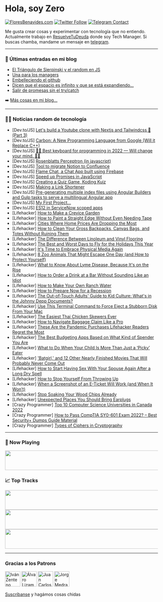 # Hola, soy Zero

[![FloresBenavides.com](https://img.shields.io/website?down_message=oops&label=MiBlog&style=for-the-badge&up_message=online&url=https%3A%2F%2Ffloresbenavides.com)](https://floresbenavides.com) [![Twitter Follow](https://img.shields.io/twitter/follow/ZeroDragon?color=%231DA1F2&label=Follow&logo=twitter&logoColor=ffffff&style=for-the-badge)](https://twitter.com/zerodragon) [![Telegram Contact](https://img.shields.io/badge/escr%C3%ADbeme-ZeroDragon-%2326A5E4?style=for-the-badge&logo=telegram)](https://t.me/zerodragon)

Me gusta crear cosas y experimentar con tecnología que no entiendo.
Actualmente trabajo en [ResuelveTuDeuda](http://github.com/resuelve) donde soy Tech Manager.
Si buscas chamba, mandame un mensaje en [telegram](https://t.me/zerodragon).

---

### 📕 Últimas entradas en mi blog
<!-- BLOG-POST-LIST:START -->
- [El Triángulo de Sierpinski y el random en JS](https://floresbenavides.com/el-triangulo-de-sierpinski-y-el-random-en-js/)
- [Una para los managers](https://floresbenavides.com/una-para-los-managers/)
- [Embelleciendo el github](https://floresbenavides.com/embelleciendo-el-github/)
- [Dicen que el espacio es infinito y que se está expandiendo…](https://floresbenavides.com/dicen-que-el-espacio-es-infinito-y-que-se-esta-expandiendo/)
- [Salir de promesas sin el try/catch](https://floresbenavides.com/salir-de-promesas-sin-el-try-catch/)
<!-- BLOG-POST-LIST:END -->

➡️ [Más cosas en mi blog...](https://floresbenavides.com)

---

### 👨‍💻 Noticias random de tecnología
<!-- TECH-POSTS:START -->
- [Dev.to/JS] [Let&#39;s build a Youtube clone with Nextjs and Tailwindcss 🎉&lpar;Part 3&rpar;](https://dev.to/sadeedpv/lets-build-a-youtube-clone-with-nextjs-and-tailwindcss-part-3-4pbm)
- [Dev.to/JS] [Carbon: A New Programming Language from Google &lpar;Will it Replace C++&rpar;](https://dev.to/quokkalabs/carbon-a-new-programming-language-from-google-will-it-replace-c-5205)
- [Dev.to/JS] [👨‍💻 Best keyboard for programming in 2022 — Will change your mind. 👨‍💻](https://dev.to/devsimc/best-keyboard-for-programming-in-2022-will-change-your-mind-4205)
- [Dev.to/JS] [Rosenblatts Perceptron &lpar;in javascript&rpar;](https://dev.to/aneshodza/rosenblatts-perceptron-in-javascript-4cag)
- [Dev.to/JS] [Tool to migrate Notion to Confluence](https://dev.to/laurel555/tool-to-migrate-notion-to-confluence-4in9)
- [Dev.to/JS] [Flame Chat, a Chat App built using Firebase](https://dev.to/khusyasy/flame-chat-a-chat-app-built-using-firebase-39g8)
- [Dev.to/JS] [Speed up Promises in JavaScript](https://dev.to/huzaima/speed-up-promises-in-javascript-23i3)
- [Dev.to/JS] [Creating a Quiz Game, Koding Kuiz](https://dev.to/khusyasy/creating-a-quiz-game-koding-kuiz-535j)
- [Dev.to/JS] [Making a Link Shortener](https://dev.to/khusyasy/making-a-link-shortener-4han)
- [Dev.to/JS] [Pre-generating multiple index files using Angular Builders and Gulp tasks to serve a multilingual Angular app](https://dev.to/ayyash/pre-generating-multiple-index-files-using-angular-builders-and-gulp-tasks-to-serve-a-multilingual-angular-app-323)
- [Dev.to/JS] [My First Project...](https://dev.to/jorgecasta0207/my-first-project-ob2)
- [Dev.to/JS] [ES12 in ServiceNow scoped apps](https://dev.to/23thom/es12-in-servicenow-scoped-apps-50le)
- [Lifehacker] [How to Make a Crevice Garden](https://lifehacker.com/how-to-make-a-crevice-garden-1849379857)
- [Lifehacker] [How to Paint a Straight Edge Without Even Needing Tape](https://lifehacker.com/how-to-paint-a-straight-edge-without-even-needing-tape-1849379860)
- [Lifehacker] [Cities Where Home Prices Are Dropping the Most](https://lifehacker.com/cities-where-home-prices-are-dropping-the-most-1849379863)
- [Lifehacker] [How to Clean Your Gross Backpacks, Canvas Bags, and Totes Without Ruining Them](https://lifehacker.com/how-to-clean-your-gross-backpacks-canvas-bags-and-tot-1849379778)
- [Lifehacker] [The Difference Between Linoleum and Vinyl Flooring](https://lifehacker.com/the-difference-between-linoleum-and-vinyl-flooring-1849379646)
- [Lifehacker] [The Best and Worst Days to Fly for the Holidays This Year](https://lifehacker.com/the-best-and-worst-days-to-fly-for-the-holidays-this-ye-1849379429)
- [Lifehacker] [It&#39;s Time to Embrace Physical Media Again](https://lifehacker.com/its-time-to-embrace-physical-media-again-1849378610)
- [Lifehacker] [8 Zoo Animals That Might Escape One Day &lpar;and How to Protect Yourself&rpar;](https://lifehacker.com/8-zoo-animals-that-might-escape-one-day-and-how-to-pro-1849377974)
- [Lifehacker] [What to Know About Lyme Disease, Because It&#39;s on the Rise](https://lifehacker.com/what-to-know-about-lyme-disease-because-its-on-the-ris-1849377916)
- [Lifehacker] [How to Order a Drink at a Bar Without Sounding Like an Idiot](https://lifehacker.com/how-to-order-a-drink-at-a-bar-without-sounding-like-an-1849377231)
- [Lifehacker] [How to Make Your Own Ranch Water](https://lifehacker.com/how-to-make-your-own-ranch-water-1849377458)
- [Lifehacker] [How to Prepare Now for a Recession](https://lifehacker.com/how-to-prepare-now-for-a-recession-1849377526)
- [Lifehacker] [The Out-of-Touch Adults&#39; Guide to Kid Culture: What&#39;s in the Johnny Depp Documents?](https://lifehacker.com/the-out-of-touch-adults-guide-to-kid-culture-whats-in-1849377293)
- [Lifehacker] [Use This Terminal Command to Force Eject a Stubborn Disk From Your Mac](https://lifehacker.com/use-this-terminal-command-to-force-eject-a-stubborn-dis-1849376498)
- [Lifehacker] [The Easiest Thai Chicken Skewers Ever](https://lifehacker.com/the-easiest-thai-chicken-skewers-ever-1849376133)
- [Lifehacker] [How to Navigate Baggage Claim Like a Pro](https://lifehacker.com/how-to-navigate-baggage-claim-like-a-pro-1849376710)
- [Lifehacker] [These Are the Pandemic Purchases Lifehacker Readers Regret the Most](https://lifehacker.com/these-are-the-pandemic-purchases-lifehacker-readers-reg-1849372997)
- [Lifehacker] [The Best Budgeting Apps Based on What Kind of Spender You Are](https://lifehacker.com/the-best-budgeting-apps-based-on-what-kind-of-spender-y-1849375309)
- [Lifehacker] [What to Do When Your Child Is More Than Just a ‘Picky’ Eater](https://lifehacker.com/what-to-do-when-your-child-is-more-than-just-a-picky-1849374352)
- [Lifehacker] [&#39;Batgirl,&#39; and 12 Other Nearly Finished Movies That Will Probably Never Come Out](https://lifehacker.com/batgirl-and-12-other-fully-finished-movies-that-will-p-1849373827)
- [Lifehacker] [How to Start Having Sex With Your Spouse Again After a Long Dry Spell](https://lifehacker.com/how-to-start-having-sex-again-with-your-spouse-after-a-1849373681)
- [Lifehacker] [How to Stop Yourself From Throwing Up](https://lifehacker.com/how-to-stop-yourself-from-throwing-up-1849372887)
- [Lifehacker] [When a Screenshot of an E-Ticket Will Work &lpar;and When It Won’t&rpar;](https://lifehacker.com/when-a-screenshot-of-an-e-ticket-will-work-and-when-it-1849372189)
- [Lifehacker] [Stop Soaking Your Wood Chips Already](https://lifehacker.com/stop-soaking-your-wood-chips-already-1849372495)
- [Lifehacker] [Unexpected Places You Should Bring Earplugs](https://lifehacker.com/unexpected-places-you-should-bring-earplugs-1849372699)
- [Crazy Programmer] [Top 10 Computer Science Universities in Canada 2022](https://www.thecrazyprogrammer.com/2022/07/computer-science-universities-in-canada.html)
- [Crazy Programmer] [How to Pass CompTIA SY0-601 Exam 2022? – Best Security+ Dumps Guide Material](https://www.thecrazyprogrammer.com/2022/07/how-to-pass-comptia-sy0-601-exam-2022.html)
- [Crazy Programmer] [Types of Ciphers in Cryptography](https://www.thecrazyprogrammer.com/2022/07/types-of-ciphers-in-cryptography.html)<!-- TECH-POSTS:END -->

---

### 🎵 Now Playing
<a href="https://spotify-now-playing-dun.vercel.app/now-playing?open"><img src="https://spotify-now-playing-dun.vercel.app/now-playing" width="540" height="64"></a>

### 📈 Top Tracks
<a href="https://spotify-now-playing-dun.vercel.app/top-tracks?i=1&open"><img src="https://spotify-now-playing-dun.vercel.app/top-tracks?i=1" width="540" height="64"></a>
<a href="https://spotify-now-playing-dun.vercel.app/top-tracks?i=2&open"><img src="https://spotify-now-playing-dun.vercel.app/top-tracks?i=2" width="540" height="64"></a>
<a href="https://spotify-now-playing-dun.vercel.app/top-tracks?i=3&open"><img src="https://spotify-now-playing-dun.vercel.app/top-tracks?i=3" width="540" height="64"></a>

---

### Gracias a los Patrons
[<img src="https://avatars.githubusercontent.com/u/243380?v=4" alt="Iván Zenteno" width="50px">](https://github.com/k001) [<img src="https://avatars.githubusercontent.com/u/19955639?v=4" alt="Álvaro Lizama" width="50px">](https://github.com/alvarolizama) [<img src="https://avatars.githubusercontent.com/u/2718753?v=4" alt="Juan Carlos Ruiz" width="50px">](https://github.com/JuanCrg90) [<img src="https://avatars.githubusercontent.com/u/37025?v=4" alt="Jorge Medrano" width="50px">](https://github.com/h1pp1e) 

[Suscríbanse](https://www.patreon.com/zerodragon) y hagámos cosas chidas
